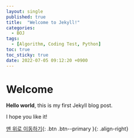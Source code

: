 ```yaml
---
layout: single
published: true
title:  "Welcome to Jekyll!"
categories:
  - BOJ
tags:
  - [Algorithm, Coding Test, Python]
toc: true
toc_sticky: true
date: 2022-07-05 09:12:20 +0900
---
```


# Welcome

**Hello world**, this is my first Jekyll blog post.

I hope you like it!

[맨 위로 이동하기](#){: .btn .btn--primary }{: .align-right}
